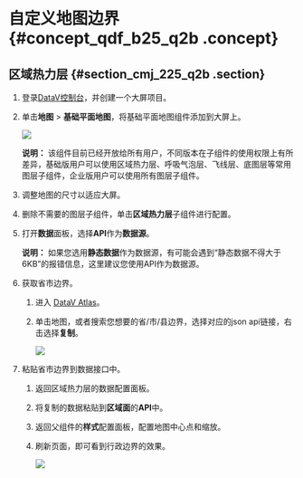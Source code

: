 # 自定义地图边界 {#concept_qdf_b25_q2b .concept}

## 区域热力层 {#section_cmj_225_q2b .section}

1.  登录[DataV控制台](https://datav.aliyun.com/)，并创建一个大屏项目。
2.  单击**地图** \> **基础平面地图**，将基础平面地图组件添加到大屏上。

    ![](http://static-aliyun-doc.oss-cn-hangzhou.aliyuncs.com/assets/img/16585/15389904508513_zh-CN.png)

    **说明：** 该组件目前已经开放给所有用户，不同版本在子组件的使用权限上有所差异，基础版用户可以使用区域热力层、呼吸气泡层、飞线层、底图层等常用图层子组件，企业版用户可以使用所有图层子组件。

3.  调整地图的尺寸以适应大屏。
4.  删除不需要的图层子组件，单击**区域热力层**子组件进行配置。
5.  打开**数据**面板，选择**API**作为**数据源**。

    **说明：** 如果您选用**静态数据**作为数据源，有可能会遇到“静态数据不得大于6KB”的报错信息，这里建议您使用API作为数据源。

6.  获取省市边界。
    1.  进入 [DataV Atlas](http://datav.aliyun.com/static/tools/atlas/#&lat=37.89219554724434&lng=104.2822265625&zoom=4)。
    2.  单击地图，或者搜索您想要的省/市/县边界，选择对应的json api链接，右击选择**复制**。

        ![](http://static-aliyun-doc.oss-cn-hangzhou.aliyuncs.com/assets/img/16585/15389904518515_zh-CN.png)

7.  粘贴省市边界到数据接口中。
    1.  返回区域热力层的数据配置面板。
    2.  将复制的数据粘贴到**区域面**的**API**中。
    3.  返回父组件的**样式**配置面板，配置地图中心点和缩放。
    4.  刷新页面，即可看到行政边界的效果。

        ![](http://static-aliyun-doc.oss-cn-hangzhou.aliyuncs.com/assets/img/16585/15389904518516_zh-CN.png)



